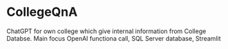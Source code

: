 # CollegeQnA
ChatGPT for own college which give internal information from College Databse. Main focus OpenAI functiona call, SQL Server database, Streamlit
